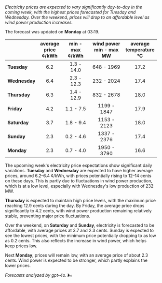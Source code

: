 *Electricity prices are expected to vary significantly day-to-day in the coming week, with the highest prices forecasted for Tuesday and Wednesday. Over the weekend, prices will drop to an affordable level as wind power production increases.*

The forecast was updated on **Monday** at 03:19.

|            | average<br>price<br>¢/kWh | min - max<br>¢/kWh | wind power<br>min - max<br>MW | average<br>temperature<br>°C |
|:-----------|:----------------:|:----------------:|:-------------:|:-------------:|
| **Tuesday**    |      6.2      |      1.3 - 14.0      |   648 - 1969   |      17.2      |
| **Wednesday**|      6.4      |      2.3 - 12.3      |   232 - 2024   |      17.4      |
| **Thursday**    |      6.3      |      1.4 - 12.9      |   832 - 2678   |      18.0      |
| **Friday**  |      4.2      |      1.1 - 7.5       |   1199 - 1847  |      17.9      |
| **Saturday**   |      3.7      |      1.8 - 9.4       |   1153 - 2123  |      18.0      |
| **Sunday**  |      2.3      |      0.2 - 4.6       |   1337 - 2376  |      17.4      |
| **Monday**  |      2.3      |      0.7 - 4.0       |   1950 - 3790  |      16.6      |

The upcoming week's electricity price expectations show significant daily variations. **Tuesday** and **Wednesday** are expected to have higher average prices, around 6.2–6.4 ¢/kWh, with prices potentially rising to 12–14 cents on these days. This is partly due to fluctuations in wind power production, which is at a low level, especially with Wednesday's low production of 232 MW.

**Thursday** is expected to maintain high price levels, with the maximum price reaching 12.9 cents during the day. By Friday, the average price drops significantly to 4.2 cents, with wind power production remaining relatively stable, preventing major price fluctuations.

Over the weekend, on **Saturday** and **Sunday**, electricity is forecasted to be affordable, with average prices at 3.7 and 2.3 cents. Sunday is expected to see the lowest prices, with the minimum price potentially dropping to as low as 0.2 cents. This also reflects the increase in wind power, which helps keep prices low.

Next **Monday**, prices will remain low, with an average price of about 2.3 cents. Wind power is expected to be stronger, which partly explains the lower prices.

*Forecasts analyzed by gpt-4o.* 🌬️
